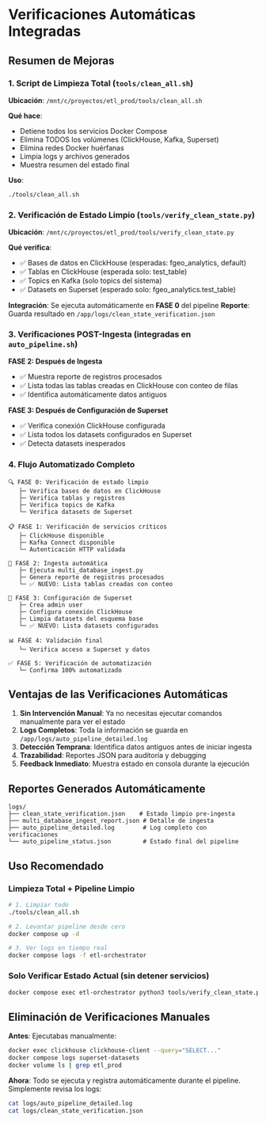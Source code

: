 # Verificaciones Automáticas Integradas

## Resumen de Mejoras

### 1. Script de Limpieza Total (`tools/clean_all.sh`)
**Ubicación**: `/mnt/c/proyectos/etl_prod/tools/clean_all.sh`

**Qué hace**:
- Detiene todos los servicios Docker Compose
- Elimina TODOS los volúmenes (ClickHouse, Kafka, Superset)
- Elimina redes Docker huérfanas
- Limpia logs y archivos generados
- Muestra resumen del estado final

**Uso**:
```bash
./tools/clean_all.sh
```

### 2. Verificación de Estado Limpio (`tools/verify_clean_state.py`)
**Ubicación**: `/mnt/c/proyectos/etl_prod/tools/verify_clean_state.py`

**Qué verifica**:
- ✅ Bases de datos en ClickHouse (esperadas: fgeo_analytics, default)
- ✅ Tablas en ClickHouse (esperada solo: test_table)
- ✅ Topics en Kafka (solo topics del sistema)
- ✅ Datasets en Superset (esperado solo: fgeo_analytics.test_table)

**Integración**: Se ejecuta automáticamente en **FASE 0** del pipeline
**Reporte**: Guarda resultado en `/app/logs/clean_state_verification.json`

### 3. Verificaciones POST-Ingesta (integradas en `auto_pipeline.sh`)

**FASE 2: Después de Ingesta**
- ✅ Muestra reporte de registros procesados
- ✅ Lista todas las tablas creadas en ClickHouse con conteo de filas
- ✅ Identifica automáticamente datos antiguos

**FASE 3: Después de Configuración de Superset**
- ✅ Verifica conexión ClickHouse configurada
- ✅ Lista todos los datasets configurados en Superset
- ✅ Detecta datasets inesperados

### 4. Flujo Automatizado Completo

```
🔍 FASE 0: Verificación de estado limpio
   ├─ Verifica bases de datos en ClickHouse
   ├─ Verifica tablas y registros
   ├─ Verifica topics de Kafka
   └─ Verifica datasets de Superset
   
📋 FASE 1: Verificación de servicios críticos
   ├─ ClickHouse disponible
   ├─ Kafka Connect disponible
   └─ Autenticación HTTP validada
   
🔄 FASE 2: Ingesta automática
   ├─ Ejecuta multi_database_ingest.py
   ├─ Genera reporte de registros procesados
   └─ ✅ NUEVO: Lista tablas creadas con conteo
   
🔗 FASE 3: Configuración de Superset
   ├─ Crea admin user
   ├─ Configura conexión ClickHouse
   ├─ Limpia datasets del esquema base
   └─ ✅ NUEVO: Lista datasets configurados
   
📊 FASE 4: Validación final
   └─ Verifica acceso a Superset y datos
   
✅ FASE 5: Verificación de automatización
   └─ Confirma 100% automatizado
```

## Ventajas de las Verificaciones Automáticas

1. **Sin Intervención Manual**: Ya no necesitas ejecutar comandos manualmente para ver el estado
2. **Logs Completos**: Toda la información se guarda en `/app/logs/auto_pipeline_detailed.log`
3. **Detección Temprana**: Identifica datos antiguos antes de iniciar ingesta
4. **Trazabilidad**: Reportes JSON para auditoría y debugging
5. **Feedback Inmediato**: Muestra estado en consola durante la ejecución

## Reportes Generados Automáticamente

```
logs/
├── clean_state_verification.json    # Estado limpio pre-ingesta
├── multi_database_ingest_report.json # Detalle de ingesta
├── auto_pipeline_detailed.log        # Log completo con verificaciones
└── auto_pipeline_status.json         # Estado final del pipeline
```

## Uso Recomendado

### Limpieza Total + Pipeline Limpio
```bash
# 1. Limpiar todo
./tools/clean_all.sh

# 2. Levantar pipeline desde cero
docker compose up -d

# 3. Ver logs en tiempo real
docker compose logs -f etl-orchestrator
```

### Solo Verificar Estado Actual (sin detener servicios)
```bash
docker compose exec etl-orchestrator python3 tools/verify_clean_state.py
```

## Eliminación de Verificaciones Manuales

**Antes**: Ejecutabas manualmente:
```bash
docker exec clickhouse clickhouse-client --query="SELECT..."
docker compose logs superset-datasets
docker volume ls | grep etl_prod
```

**Ahora**: Todo se ejecuta y registra automáticamente durante el pipeline.
Simplemente revisa los logs:
```bash
cat logs/auto_pipeline_detailed.log
cat logs/clean_state_verification.json
```
